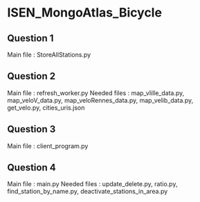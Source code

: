 # ISEN_MongoAtlas_Bicycle

## Question 1

Main file : StoreAllStations.py

## Question 2

Main file : refresh_worker.py
Needed files : map_vlille_data.py, map_veloV_data.py, map_veloRennes_data.py, map_velib_data.py, get_velo.py, cities_uris.json

## Question 3

Main file : client_program.py 

## Question 4

Main file : main.py
Needed files : update_delete.py, ratio.py, find_station_by_name.py, deactivate_stations_in_area.py
